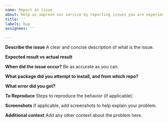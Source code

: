 ```yaml
---
name: Report an issue
about: Help us improve our service by reporting issues you are experiencing.
title: ''
labels: bug
assignees: ''

---
```


**Describe the issue**
A clear and concise description of what is the issue.

**Expected result vs actual result**

**When did the issue occur?**
Be as accurate as you can.

**What package did you attempt to install, and from which repo?**

**What error did you get?**

**To Reproduce**
Steps to reproduce the behavior (if applicable):

**Screenshots**
If applicable, add screenshots to help explain your problem.

**Additional context**
Add any other context about the problem here.
